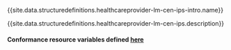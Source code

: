 {{site.data.structuredefinitions.healthcareprovider-lm-cen-ips-intro.name}}

{{site.data.structuredefinitions.healthcareprovider-lm-cen-ips.description}}

#### Conformance resource variables defined [here](http://wiki.hl7.org/index.php?title=IG_Publisher_Documentation#Jekyll)
